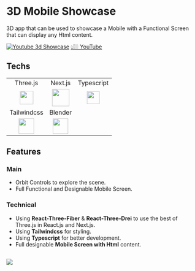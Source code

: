 # 3D Mobile Showcase

3D app that can be used to showcase a Mobile with a Functional Screen that can display any Html content.

[![Youtube 3d Showcase](https://i.postimg.cc/jqpKnJ1V/thum.png)](https://www.youtube.com/watch?v=TtGYcrUBqYc)
[👆🏼 YouTube](https://www.youtube.com/watch?v=TtGYcrUBqYc)

## Techs

<table>
  <tr align="center">
    <td>Three.js</td>
    <td>Next.js</td>
    <td>Typescript</td>
  </tr>
  <tr align="center">
    <td><img src="https://i.postimg.cc/GhbBDr6z/threejs.png" width="35px" /></td>
    <td><img  src="https://i.postimg.cc/D07nJ6RW/next.png" width="45px"/></td>
    <td><img src="https://i.postimg.cc/wjnzcgSY/ts.png" width="33px" /></td>
  </tr>
  <tr align="center">
    <td>Tailwindcss</td>
    <td>Blender</td>
    <td></td>
  </tr>
  <tr align="center">
    <td><img src="https://i.postimg.cc/3NTknHN8/tailwind.png" width="40px" /></td>
    <td><img  src="https://i.postimg.cc/RVSScTCr/blender.png" width="40px"/></td>
    <td></td>
  </tr>
</table>

## Features

### Main

- Orbit Controls to explore the scene.
- Full Functional and Designable Mobile Screen.

### Technical

- Using **React-Three-Fiber** & **React-Three-Drei** to use the best of Three.js in React.js and Next.js.
- Using **Tailwindcss** for styling.
- Using **Typescript** for better development.
- Full designable **Mobile Screen with Html** content.

##

[![](https://i.postimg.cc/pTq6WPjr/card.png)](https://github.com/AriyanMLZM)
